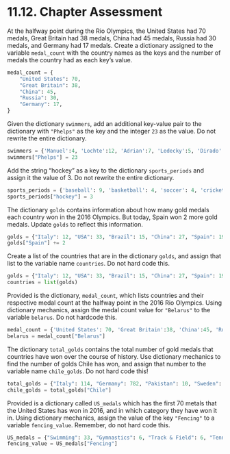 # 11.12. Chapter Assessment

At the halfway point during the Rio Olympics, the United States had 70 medals,
Great Britain had 38 medals, China had 45 medals, Russia had 30 medals, and
Germany had 17 medals. Create a dictionary assigned to the variable
`medal_count` with the country names as the keys and the number of medals the
country had as each key’s value.
```python
medal_count = {
    "United States": 70,
    "Great Britain": 38,
    "China": 45,
    "Russia": 30,
    "Germany": 17,
}
```

Given the dictionary `swimmers`, add an additional key-value pair to the dictionary
with `"Phelps"` as the key and the integer `23` as the value. Do not rewrite the
entire dictionary.
```python
swimmers = {'Manuel':4, 'Lochte':12, 'Adrian':7, 'Ledecky':5, 'Dirado':4}
swimmers["Phelps"] = 23
```

Add the string “hockey” as a key to the dictionary `sports_periods` and assign it
the value of 3. Do not rewrite the entire dictionary.
```python
sports_periods = {'baseball': 9, 'basketball': 4, 'soccer': 4, 'cricket': 2}
sports_periods["hockey"] = 3
```

The dictionary `golds` contains information about how many gold medals each country
won in the 2016 Olympics. But today, Spain won 2 more gold medals. Update `golds` to
reflect this information.
```python
golds = {"Italy": 12, "USA": 33, "Brazil": 15, "China": 27, "Spain": 19, "Canada": 22, "Argentina": 8, "England": 29}
golds["Spain"] += 2 
```

Create a list of the countries that are in the dictionary `golds`, and assign that
list to the variable name `countries`. Do not hard code this.
```python
golds = {"Italy": 12, "USA": 33, "Brazil": 15, "China": 27, "Spain": 19, "Canada": 22, "Argentina": 8, "England": 29}
countries = list(golds)
```

Provided is the dictionary, `medal_count`, which lists countries and their respective
medal count at the halfway point in the 2016 Rio Olympics. Using dictionary mechanics,
assign the medal count value for `"Belarus"` to the variable `belarus`. Do not hardcode
this.
```python
medal_count = {'United States': 70, 'Great Britain':38, 'China':45, 'Russia':30, 'Germany':17, 'Italy':22, 'France': 22, 'Japan':26, 'Australia':22, 'South Korea':14, 'Hungary':12, 'Netherlands':10, 'Spain':5, 'New Zealand':8, 'Canada':13, 'Kazakhstan':8, 'Colombia':4, 'Switzerland':5, 'Belgium':4, 'Thailand':4, 'Croatia':3, 'Iran':3, 'Jamaica':3, 'South Africa':7, 'Sweden':6, 'Denmark':7, 'North Korea':6, 'Kenya':4, 'Brazil':7, 'Belarus':4, 'Cuba':5, 'Poland':4, 'Romania':4, 'Slovenia':3, 'Argentina':2, 'Bahrain':2, 'Slovakia':2, 'Vietnam':2, 'Czech Republic':6, 'Uzbekistan':5}
belarus = medal_count["Belarus"]
```

The dictionary `total_golds` contains the total number of gold medals that countries
have won over the course of history. Use dictionary mechanics to find the number
of golds Chile has won, and assign that number to the variable name `chile_golds`.
Do not hard code this!
```python
total_golds = {"Italy": 114, "Germany": 782, "Pakistan": 10, "Sweden": 627, "USA": 2681, "Zimbabwe": 8, "Greece": 111, "Mongolia": 24, "Brazil": 108, "Croatia": 34, "Algeria": 15, "Switzerland": 323, "Yugoslavia": 87, "China": 526, "Egypt": 26, "Norway": 477, "Spain": 133, "Australia": 480, "Slovakia": 29, "Canada": 22, "New Zealand": 100, "Denmark": 180, "Chile": 13, "Argentina": 70, "Thailand": 24, "Cuba": 209, "Uganda": 7,  "England": 806, "Denmark": 180, "Ukraine": 122, "Bahamas": 12}
chile_golds = total_golds["Chile"]
```

Provided is a dictionary called `US_medals` which has the first 70 metals that the
United States has won in 2016, and in which category they have won it in. Using
dictionary mechanics, assign the value of the key `"Fencing"` to a variable
`fencing_value`. Remember, do not hard code this.
```python
US_medals = {"Swimming": 33, "Gymnastics": 6, "Track & Field": 6, "Tennis": 3, "Judo": 2, "Rowing": 2, "Shooting": 3, "Cycling - Road": 1, "Fencing": 4, "Diving": 2, "Archery": 2, "Cycling - Track": 1, "Equestrian": 2, "Golf": 1, "Weightlifting": 1}
fencing_value = US_medals["Fencing"]
```
